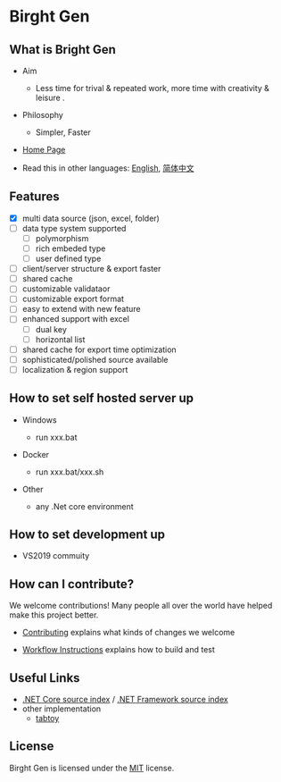 # Birght Gen

## What is Bright Gen

* Aim
  * Less time for trival & repeated work, more time with creativity & leisure .

* Philosophy
  * Simpler, Faster

* [Home Page](https://focus-creative-games.github.io/bright_gen/index.html)

* Read this in other languages: [English](README.en-us.md), [简体中文](README.md)


## Features
  * [x] multi data source (json, excel, folder)  
  * [ ] data type system supported  
    * [ ] polymorphism  
    * [ ] rich embeded type  
    * [ ] user defined type
  * [ ] client/server structure & export faster
  *   [ ] shared cache 
  * [ ] customizable validataor
  * [ ] customizable export format
  * [ ] easy to extend with new feature
  * [ ] enhanced support with excel
    * [ ] dual key
    * [ ] horizontal list
  * [ ] shared cache for export time optimization
  * [ ] sophisticated/polished source available
  * [ ] localization & region support

## How to set self hosted server up
* Windows
    * run xxx.bat

* Docker
    * run xxx.bat/xxx.sh

* Other
    * any .Net core environment

## How to set development up
* VS2019 commuity

## How can I contribute?

We welcome contributions! Many people all over the world have helped make this project better.

* [Contributing](CONTRIBUTING.md) explains what kinds of changes we welcome
- [Workflow Instructions](docs/workflow/README.md) explains how to build and test

## Useful Links

* [.NET Core source index](https://source.dot.net) / [.NET Framework source index](https://referencesource.microsoft.com)
* other implementation
    * [tabtoy](https://github.com/davyxu/tabtoy)

## License

Birght Gen is licensed under the [MIT](LICENSE.TXT) license.